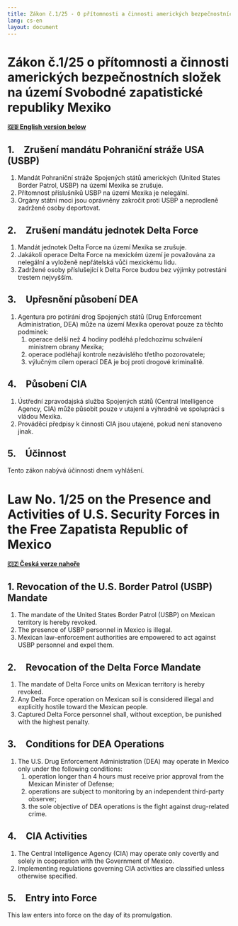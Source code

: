 ```yaml
---
title: Zákon č.1/25 - O přítomnosti a činnosti amerických bezpečnostních složek na území Svobodné zapatistické republiky Mexiko / on the Presence and Activities of U.S. Security Forces in the Free Zapatista Republic of Mexico
lang: cs-en
layout: document
---
```


# Zákon č.1/25 o přítomnosti a činnosti amerických bezpečnostních složek na území Svobodné zapatistické republiky Mexiko 

**[🇬🇧 English version below](#law-no-125-on-the-presence-and-activities-of-us-security-forces-in-the-zapatista-republic)**  

## 1. Zrušení mandátu Pohraniční stráže USA (USBP)
1. Mandát Pohraniční stráže Spojených států amerických (United States Border Patrol, USBP) na území Mexika se zrušuje.  
2. Přítomnost příslušníků USBP na území Mexika je nelegální.  
3. Orgány státní moci jsou oprávněny zakročit proti USBP a neprodleně zadržené osoby deportovat.  

## 2. Zrušení mandátu jednotek Delta Force  
1. Mandát jednotek Delta Force na území Mexika se zrušuje.  
2. Jakákoli operace Delta Force na mexickém území je považována za nelegální a vyloženě nepřátelská vůči mexickému lidu.  
3. Zadržené osoby příslušející k Delta Force budou bez výjimky potrestáni trestem nejvyšším.

## 3. Upřesnění působení DEA  
1. Agentura pro potírání drog Spojených států (Drug Enforcement Administration, DEA) může na území Mexika operovat pouze za těchto podmínek:  
    1. operace delší než 4 hodiny podléhá předchozímu schválení ministrem obrany Mexika;   
    2. operace podléhají kontrole nezávislého třetího pozorovatele;  
    3. výlučným cílem operací DEA je boj proti drogové kriminalitě.  

## 4. Působení CIA  
1. Ústřední zpravodajská služba Spojených států (Central Intelligence Agency, CIA) může působit pouze v utajení a výhradně ve spolupráci s vládou Mexika.  
2. Prováděcí předpisy k činnosti CIA jsou utajené, pokud není stanoveno jinak.  

## 5. Účinnost  
Tento zákon nabývá účinnosti dnem vyhlášení.  

# Law No. 1/25 on the Presence and Activities of U.S. Security Forces in the Free Zapatista Republic of Mexico

 **[🇨🇿 Česká verze nahoře](#zákon-č125-o-přítomnosti-a-činnosti-amerických-bezpečnostních-složek-na-území-republiky-zapatistické)**  

## 1. Revocation of the U.S. Border Patrol (USBP) Mandate  
1. The mandate of the United States Border Patrol (USBP) on Mexican territory is hereby revoked.  
2. The presence of USBP personnel in Mexico is illegal.  
3. Mexican law-enforcement authorities are empowered to act against USBP personnel and expel them.

## 2. Revocation of the Delta Force Mandate  
1. The mandate of Delta Force units on Mexican territory is hereby revoked.  
2. Any Delta Force operation on Mexican soil is considered illegal and explicitly hostile toward the Mexican people. 
3. Captured Delta Force personnel shall, without exception, be punished with the highest penalty. 

## 3. Conditions for DEA Operations  
1. The U.S. Drug Enforcement Administration (DEA) may operate in Mexico only under the following conditions:  
    1. operation longer than 4 hours must receive prior approval from the Mexican Minister of Defense;    
    2. operations are subject to monitoring by an independent third-party observer;  
    3. the sole objective of DEA operations is the fight against drug-related crime.  

## 4. CIA Activities  
1. The Central Intelligence Agency (CIA) may operate only covertly and solely in cooperation with the Government of Mexico.  
2. Implementing regulations governing CIA activities are classified unless otherwise specified.  

## 5. Entry into Force  
This law enters into force on the day of its promulgation.